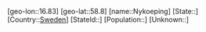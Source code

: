 ﻿---
location: [58.8,16.83]
type: City
tags:
- geo/City


SpocWebEntityId: 32997
isDeleted: false
confidential: public

---
[geo-lon::16.83]
[geo-lat::58.8]
[name::Nykoeping]
[State::]
[Country::[Sweden](geo/Continent/Europe/Sweden.md)]
[StateId::]
[Population::]
[Unknown::]

